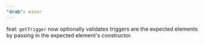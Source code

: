 ```yaml
---
"drab": minor
---
```


feat: `getTrigger` now optionally validates triggers are the expected elements by passing in the expected element's constructor.
